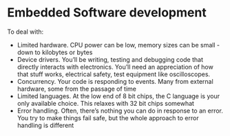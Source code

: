 # Embedded Software development

To deal with:
- Limited hardware. CPU power can be low, memory sizes can be small - down to kilobytes or bytes
- Device drivers. You’ll be writing, testing and debugging code that directly interacts with electronics. You’ll need an appreciation of how that stuff works, electrical safety, test equipment like oscilloscopes.
- Concurrency. Your code is responding to events. Many from external hardware, some from the passage of time
- Limited languages. At the low end of 8 bit chips, the C language is your only available choice. This relaxes with 32 bit chips somewhat
- Error handling. Often, there’s nothing you can do in response to an error. You try to make things fail safe, but the whole approach to error handling is different
